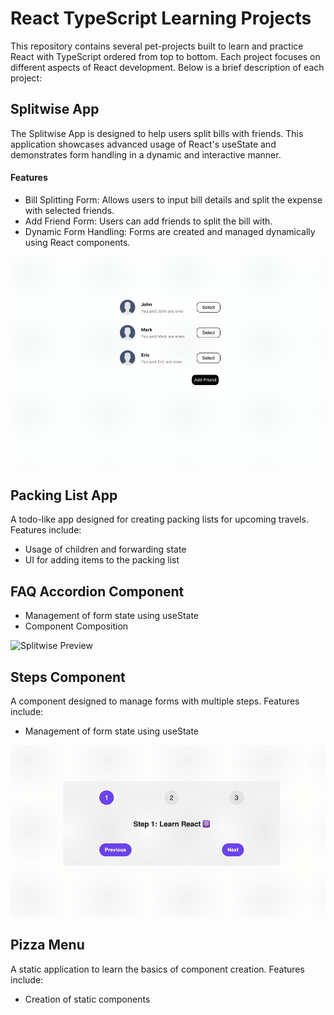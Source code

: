 # React TypeScript Learning Projects

This repository contains several pet-projects built to learn and practice React with TypeScript ordered from top to bottom. Each project focuses on different aspects of React development. Below is a brief description of each project:

## Splitwise App

The Splitwise App is designed to help users split bills with friends. This application showcases advanced usage of React's useState and demonstrates form handling in a dynamic and interactive manner.

#### Features

- Bill Splitting Form: Allows users to input bill details and split the expense with selected friends.
- Add Friend Form: Users can add friends to split the bill with.
- Dynamic Form Handling: Forms are created and managed dynamically using React components.

![Splitwise Preview](./.assets/splitwise.gif)

## Packing List App

A todo-like app designed for creating packing lists for upcoming travels. Features include:

- Usage of children and forwarding state
- UI for adding items to the packing list

## FAQ Accordion Component

- Management of form state using useState
- Component Composition

![Splitwise Preview](./.assets/faq.gif)

## Steps Component

A component designed to manage forms with multiple steps. Features include:

- Management of form state using useState

![Steps Component Preview](./.assets/steps.gif)

## Pizza Menu

A static application to learn the basics of component creation. Features include:

- Creation of static components
